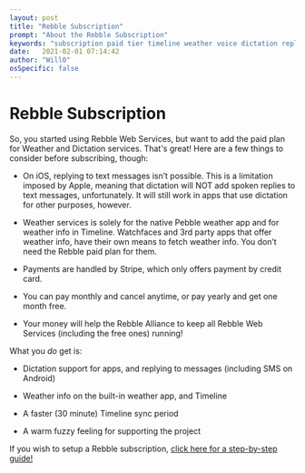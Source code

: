 ```yaml
---
layout: post
title: "Rebble Subscription"
prompt: "About the Rebble Subscription"
keywords: "subscription paid tier timeline weather voice dictation replies reply pay subscribe"
date:   2021-02-01 07:14:42
author: "Will0"
osSpecific: false
---
```


# Rebble Subscription   

So, you started using Rebble Web Services, but want to add the paid plan for Weather and Dictation services. That's great! Here are a few things to consider before subscribing, though:

- On iOS, replying to text messages isn’t possible. This is a limitation imposed by Apple, meaning that dictation will NOT add spoken replies to text messages, unfortunately. It will still work in apps that use dictation for other purposes, however.

- Weather services is solely for the native Pebble weather app and for weather info in Timeline. Watchfaces and 3rd party apps that offer weather info, have their own means to fetch weather info. You don’t need the Rebble paid plan for them.

- Payments are handled by Stripe, which only offers payment by credit card.

- You can pay monthly and cancel anytime, or pay yearly and get one month free.

- Your money will help the Rebble Alliance to keep all Rebble Web Services (including the free ones) running!

What you *do* get is:

- Dictation support for apps, and replying to messages (including SMS on Android)

- Weather info on the built-in weather app, and Timeline

- A faster (30 minute) Timeline sync period

- A warm fuzzy feeling for supporting the project

If you wish to setup a Rebble subscription, [click here for a step-by-step guide!](/setup-subscription)
